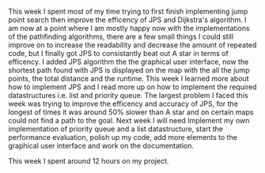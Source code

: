 This week I spent most of my time trying to first finish implementing jump point search then improve the efficency of JPS and Dijkstra's algorithm. I am now at a point where I am mostly happy now with the implementations of the pathfinding algorithms, there are a few small things I could still improve on to increase the readability and decrease the amount of repeated code, but I finally got JPS to consistantly beat out A star in terms of efficency. I added JPS algorithm the the graphical user interface, now the shortest path found with JPS is displayed on the map with the all the jump points, the total distance and the runtime. This week I learned more about how to implement JPS and I read more up on how to implement the required datastructures i.e. list and priority queue. The largest problem I faced this week was trying to improve the efficency and accuracy of JPS, for the longest of times it was around 50% slower than A star and on certain maps could not find a path to the goal. Next week I will need Implement my own implementation of priority queue and a list datastructure, start the performance evaluation, polish up my code, add more elements to the graphical user interface and work on the documentation.


This week I spent around 12 hours on my project.
